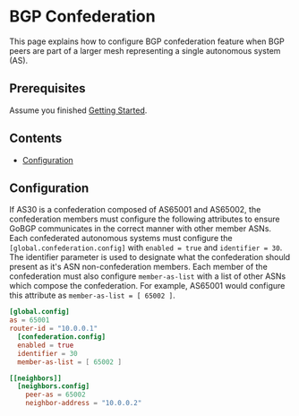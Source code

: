 # BGP Confederation

This page explains how to configure BGP confederation feature when BGP peers
are part of a larger mesh representing a single autonomous system (AS).

## Prerequisites

Assume you finished [Getting Started](getting-started.md).

## Contents

- [Configuration](#configuration)

## Configuration

If AS30 is a confederation composed of AS65001 and AS65002, the confederation members must configure
the following attributes to ensure GoBGP communicates in the correct manner with other member ASNs.
Each confederated autonomous systems must configure the `[global.confederation.config]` with
`enabled = true` and `identifier = 30`. The identifier parameter is used to designate what the
confederation should present as it's ASN non-confederation members. Each member of the confederation
must also configure `member-as-list` with a list of other ASNs which compose the confederation. For
example, AS65001 would configure this attribute as `member-as-list = [ 65002 ]`.

```toml
[global.config]
as = 65001
router-id = "10.0.0.1"
  [confederation.config]
  enabled = true
  identifier = 30
  member-as-list = [ 65002 ]

[[neighbors]]
  [neighbors.config]
    peer-as = 65002
    neighbor-address = "10.0.0.2"
```
